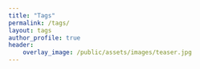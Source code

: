 ```yaml
---
title: "Tags"
permalink: /tags/
layout: tags
author_profile: true
header:
    overlay_image: /public/assets/images/teaser.jpg
---
```

